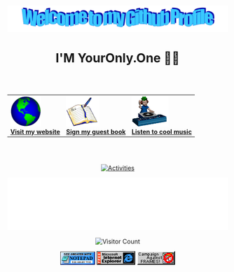 <div align="center">

  <!-- "Hero" Header -->
  ![Welcome to my Github Profile](https://raw.githubusercontent.com/techmagus/techmagus/main/images/welcome.png)
  # I'M YourOnly.One 🔏🔑

  <br/><br/>
  <!-- Social -->
  <table width="100%">
    <tr>
      <td>
        <a href="https://im.youronly.one"><img src="https://raw.githubusercontent.com/techmagus/techmagus/main/images/globe.gif" alt="Globe" height="70" /></a><br/>
        <a href="https://im.youronly.one"><b>Visit my website</b></a>
      </td>
      <td>
        <a href="https://github.com/techmagus/techmagus/issues/new?template=Guestbook_entry.md"><img src="https://raw.githubusercontent.com/techmagus/techmagus/main/images/book.gif" alt="Book" height="70" /></a><br/>
        <a href="https://github.com/techmagus/techmagus/issues/new?template=Guestbook_entry.md"><b>Sign my guest book</b></a>
      </td>
      <td>
        <a href="https://music.youtube.com/playlist?list=PL7ac76lPFdrt0HOXOkpgfV0z0cN2B6R2E&feature=share"><img src="https://raw.githubusercontent.com/techmagus/techmagus/main/images/music.gif" alt="Music" height="70" /></a><br/>
        <a href="https://music.youtube.com/playlist?list=PL7ac76lPFdrt0HOXOkpgfV0z0cN2B6R2E&feature=share"><b>Listen to cool music</b></a>
      </td>
    </tr>
  </table>

  <br/><br/>
  <!-- Footer -->
  [![Activities](https://cr-ss-service.azurewebsites.net/api/ScreenShot?widget=activity&username=techmagus&labels=true&legend=true)](https://profile.codersrank.io/user/techmagus/)

  <img height="120" alt="Thanks for visiting me" width="100%" src="https://raw.githubusercontent.com/techmagus/techmagus/main/images/marquee.svg" />

  ![Visitor Count](https://profile-counter.glitch.me/techmagus/count.svg)

  <img src="https://raw.githubusercontent.com/techmagus/techmagus/main/images/notepad.gif" alt="Site created with Notepad" height="30" />
  <img src="https://raw.githubusercontent.com/techmagus/techmagus/main/images/ie_logo.gif" alt="Microsoft Internet Explorer" />
  <img src="https://raw.githubusercontent.com/techmagus/techmagus/main/images/noframes.gif" alt="No to Frames" />
</div>
